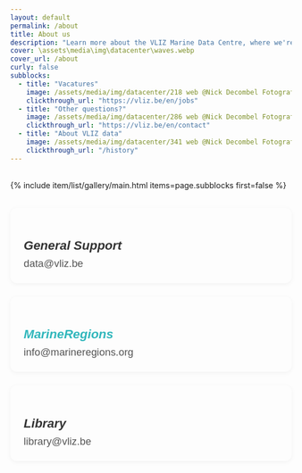 ```yaml
---
layout: default
permalink: /about
title: About us
description: "Learn more about the VLIZ Marine Data Centre, where we're making science more efficient, reliable, and transparent. Discover our mission, values, and core principles. Join us in our journey!"
cover: \assets\media\img\datacenter\waves.webp
cover_url: /about
curly: false
subblocks:
  - title: "Vacatures"
    image: /assets/media/img/datacenter/218 web @Nick Decombel Fotografie.jpg
    clickthrough_url: "https://vliz.be/en/jobs"
  - title: "Other questions?"
    image: /assets/media/img/datacenter/286 web @Nick Decombel Fotografie.jpg
    clickthrough_url: "https://vliz.be/en/contact"
  - title: "About VLIZ data"
    image: /assets/media/img/datacenter/341 web @Nick Decombel Fotografie.jpg
    clickthrough_url: "/history"
---
```





<br>
{% include item/list/gallery/main.html items=page.subblocks first=false %}


<style>
  .support-contacts {
    display: grid;
    grid-template-columns: repeat(auto-fit, minmax(280px, 1fr));
    gap: 1.5rem;
    margin-top: 2rem;
  }

  .contact-item {
    background: #fdfdfd; /* Light background for contrast #fdfdfd;*/ 
    padding: 1.5rem;
    border-radius: 12px;
    box-shadow: 0 2px 8px rgba(0, 0, 0, 0.05);
    transition: box-shadow 0.2s ease;
    font-family: 'Sofia Pro', 'Poppins', sans-serif;
  }

  .contact-item:hover {
    box-shadow: 0 4px 16px rgba(0, 0, 0, 0.08);
  }

  .contact-item h5 {
    font-size: 1.4rem;
    color: #333;
    margin-bottom: 0.5rem;
    font-weight: 600;
  }

  .contact-item h5 a {
    color: #31b7bc;
    text-decoration: none;
  }

  .contact-item p {
    margin: 0;
    font-size: 1.15rem;
  }

  .contact-item a {
    color: #555;
    text-decoration: none;
    transition: color 0.2s ease;
  }

  .contact-item a:hover {
    color: #31b7bc;
  }

  .contact-header {
    margin-bottom: 1.5rem;
    font-size: 1.25rem;
    font-weight: 600;
    color: #222;
  }
</style>

<!-- Optional title -->

<div class="support-contacts">
  <div class="contact-item">
    <h5>General Support</h5>
    <p><a href="mailto:data@vliz.be">data@vliz.be</a></p>
  </div>

  <div class="contact-item">
    <h5><a href="https://www.marineregions.org/">MarineRegions</a></h5>
    <p><a href="mailto:info@marineregions.org">info@marineregions.org</a></p>
  </div>

  <div class="contact-item">
    <h5>Library</h5>
    <p><a href="mailto:library@vliz.be">library@vliz.be</a></p>
  </div>

</div>
<br>
<br>
<br>
